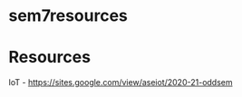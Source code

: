 # sem7resources

# Resources
IoT - https://sites.google.com/view/aseiot/2020-21-oddsem


<!-- 
# Midterm Portions
## ML and DM
chapters 1,2,3 and 6 (except 6.3.3)


## SICP
Till what is meant by data.
Box pointer representation and further topics not included



## IoT
Introduction to IoT <br/>
IoT Definition and Characteristics <br/>
Things in IoT <br/>
loT Complete Architectural Stack <br/>
loT enabling Technologies <br/>
loT Challenges <br/>
Sensors and Hardware for loT <br/>


## NCP
Internet, HTML, CSS, JavaScript(till loops)

 -->



